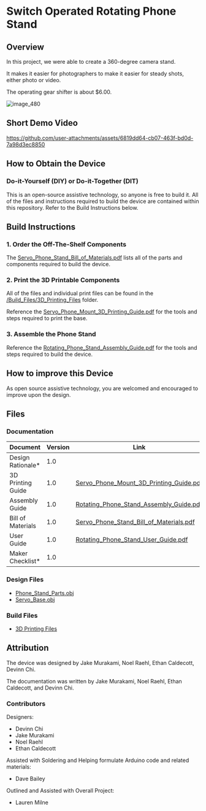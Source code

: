 <!--- TITLE --->
# Switch Operated Rotating Phone Stand 

## Overview
<!--- A brief summary of the project. What it does, who it is for, how much it costs. --->
In this project, we were able to create a 360-degree camera stand. 

It makes it easier for photographers to make it easier for steady shots, either photo or video. 

The operating gear shifter is about $6.00. 

![image_480](https://github.com/user-attachments/assets/bb5e5007-830f-4c8e-bf4a-57149122c214)


## Short Demo Video
https://github.com/user-attachments/assets/6819dd64-cb07-463f-bd0d-7a98d3ec8850



## How to Obtain the Device
### Do-it-Yourself (DIY) or Do-it-Together (DIT)

This is an open-source assistive technology, so anyone is free to build it. All of the files and instructions required to build the device are contained within this repository. Refer to the Build Instructions below.

## Build Instructions
<!--- Outline the major steps required to create a build --->

### 1. Order the Off-The-Shelf Components

The [Servo_Phone_Stand_Bill_of_Materials.pdf](/Documentation/Servo_Phone_Stand_Bill_of_Materials.pdf) lists all of the parts and components required to build the device.

### 2. Print the 3D Printable Components

All of the files and individual print files can be found in the [/Build_Files/3D_Printing_Files](/Build_Files/3D_Printing_Files/) folder.

Reference the [Servo_Phone_Mount_3D_Printing_Guide.pdf](/Documentation/Servo_Phone_Mount_3D_Printing_Guide.pdf) for the tools and steps required to print the base.

### 3. Assemble the Phone Stand

Reference the [Rotating_Phone_Stand_Assembly_Guide.pdf](/Documentation/Rotating_Phone_Stand_Assembly_Guide.pdf) for the tools and steps required to build the device.

## How to improve this Device
As open source assistive technology, you are welcomed and encouraged to improve upon the design. 

## Files
### Documentation
<!--- Update the name, link, and version for documentation --->

| Document             | Version | Link                                                                 |
|----------------------|---------|----------------------------------------------------------------------|
| Design Rationale*    | 1.0     |                                                                                                   |
| 3D Printing Guide    | 1.0     | [Servo_Phone_Mount_3D_Printing_Guide.pdf](/Documentation/Servo_Phone_Mount_3D_Printing_Guide.pdf) |
| Assembly Guide       | 1.0     | [Rotating_Phone_Stand_Assembly_Guide.pdf](/Documentation/Rotating_Phone_Stand_Assembly_Guide.pdf) |
| Bill of Materials    | 1.0     | [Servo_Phone_Stand_Bill_of_Materials.pdf](/Documentation/Servo_Phone_Stand_Bill_of_Materials.pdf) |
| User Guide           | 1.0     | [Rotating_Phone_Stand_User_Guide.pdf](/Documentation/Rotating_Phone_Stand_User_Guide.pdf)         |
| Maker Checklist*     | 1.0     |                                                                                                   |

### Design Files
<!--- Include a copy of the original design files to facilitate easy editing and customization. Consider also including a generic format (e.g., STEP) --->
- [Phone_Stand_Parts.obj](/Design_Files/Phone%20Stand%20Parts.obj)
- [Servo_Base.obj](/Design_Files/Servo_Base.obj)

### Build Files
<!--- Include a copy of the build files intended for manufacturing. This may include svg files for laser cutting, stl files for 3d printing, Gerber files for custom PCBs, and Arduino files for custom firmware. --->
- [3D Printing Files](/Build_Files/3D_Printing_Files)

## Attribution
<!--- Provide any necessary attribution for designs or components that are included in the device or as part of the project. --->
The device was designed by Jake Murakami, Noel Raehl, Ethan Caldecott, Devinn Chi. 

<!--- This is the attribution for the template. --->
The documentation was written by Jake Murakami, Noel Raehl, Ethan Caldecott, and Devinn Chi.

### Contributors
<!--- List the names of the people that contributed to the design. This could include the original source of the idea, designers, testers, documenters, etc. --->
Designers:
 - Devinn Chi 
 - Jake Murakami
 - Noel Raehl
 - Ethan Caldecott

Assisted with Soldering and Helping formulate Arduino code and related materials:
 - Dave Bailey

Outlined and Assisted with Overall Project:
 - Lauren Milne

